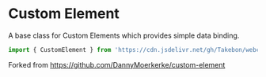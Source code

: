 # Custom Element
A base class for Custom Elements which provides simple data binding.
```js
import { CustomElement } from 'https://cdn.jsdelivr.net/gh/Takebon/webcomps/CustomElement/custom-element.js'
```
Forked from https://github.com/DannyMoerkerke/custom-element
